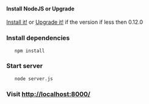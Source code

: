 
#### Install NodeJS or Upgrade 

[Install it!](https://nodejs.org/)
or 
[Upgrade it!](http://davidwalsh.name/upgrade-nodejs)
if the version if less then 0.12.0

### Install dependencies

       npm install 

### Start server

       node server.js

### Visit [http://localhost:8000/](http://localhost:8000/)
